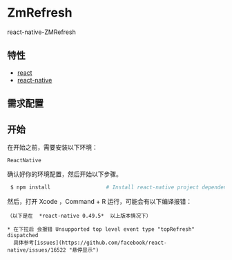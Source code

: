 # ZmRefresh
react-native-ZMRefresh

## 特性
* [react](https://github.com/facebook/react)
* [react-native](https://github.com/facebook/react-native)


## 需求配置


## 开始

在开始之前，需要安装以下环境：

```
ReactNative

```

确认好你的环境配置，然后开始以下步骤。

```bash
 $ npm install                  # Install react-native project dependencies
```

 然后，打开 Xcode ，Command + R 运行，可能会有以下编译报错：
 
 ```
（以下是在  *react-native 0.49.5*  以上版本情况下）

 * 在下拉后 会报错 Unsupported top level event type "topRefresh" dispatched  
   具体参考[issues](https://github.com/facebook/react-native/issues/16522 "悬停显示") 

 
```
